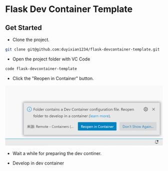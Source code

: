 # Flask Dev Container Template

## Get Started

- Clone the project.

```bash
git clone git@github.com:duyixian1234/flask-devcontainer-template.git
```

- Open the project folder with VC Code

```bash
code flask-devcontainer-template
```

- Click the "Reopen in Container" button.

![reopen-in-cotainer](assets/20220928_161035_image.png)

- Wait a while for preparing the dev continer.

- Develop in dev container
